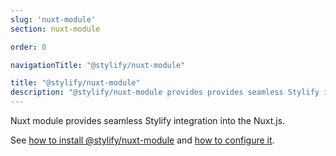```yaml
---
slug: 'nuxt-module'
section: nuxt-module

order: 0

navigationTitle: "@stylify/nuxt-module"

title: "@stylify/nuxt-module"
description: "@stylify/nuxt-module provides provides seamless Stylify integration into the Nuxt.js."
---
```



Nuxt module provides seamless Stylify integration into the Nuxt.js.

See [how to install @stylify/nuxt-module](/docs/nuxt-module/installation-and-usage) and [how to configure it](/docs/nuxt-module/configuration).
